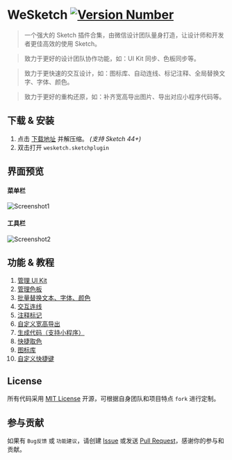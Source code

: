 # WeSketch [![Version Number](https://img.shields.io/github/release/weixin/WeSketch.svg?style=flat)](https://github.com/weixin/WeSketch/ "Version Number")

> 一个强大的 Sketch 插件合集，由微信设计团队量身打造，让设计师和开发者更佳高效的使用 Sketch。

> 致力于更好的设计团队协作功能，如：UI Kit 同步、色板同步等。

> 致力于更快速的交互设计，如：图标库、自动连线、标记注释、全局替换文字、字体、颜色。

> 致力于更好的重构还原，如：补齐宽高导出图片、导出对应小程序代码等。

## 下载 & 安装

1. 点击 [下载地址](https://github.com/weixin/WeSketch/releases/download/1.0.0/WeSketch.sketchplugin.zip) 并解压缩。 *(支持 Sketch 44+)*  
2. 双击打开 `wesketch.sketchplugin`

## 界面预览

#### 菜单栏

![Screenshot1](https://user-images.githubusercontent.com/1049575/27429245-1a7258cc-5777-11e7-9818-3b311a2af1fc.png)

#### 工具栏

![Screenshot2](https://user-images.githubusercontent.com/1049575/27429370-6f27035e-5777-11e7-91e4-56e49aac5d9d.png)

## 功能 & 教程

1. [管理 UI Kit](https://github.com/weixin/WeSketch/wiki/%E2%92%88-UIkit-%E5%90%8C%E6%AD%A5%E7%AE%A1%E7%90%86)
2. [管理色板](https://github.com/weixin/WeSketch/wiki/%E2%92%89-%E8%89%B2%E6%9D%BF%E5%90%8C%E6%AD%A5%E7%AE%A1%E7%90%86)
3. [批量替换文本、字体、颜色](https://github.com/weixin/WeSketch/wiki/%E2%92%8A-%E6%89%B9%E9%87%8F%E6%9B%BF%E6%8D%A2%E6%96%87%E6%9C%AC%E3%80%81%E5%AD%97%E4%BD%93%E3%80%81%E9%A2%9C%E8%89%B2)
4. [交互连线](https://github.com/weixin/WeSketch/wiki/%E2%92%8B-%E4%BA%A4%E4%BA%92%E8%BF%9E%E7%BA%BF)
5. [注释标记](https://github.com/weixin/WeSketch/wiki/%E2%92%8C-%E6%B3%A8%E9%87%8A%E6%A0%87%E5%BF%97)
6. [自定义宽高导出](https://github.com/weixin/WeSketch/wiki/%E2%92%8D-%E5%AF%BC%E5%87%BA-icon-%E8%A1%A5%E9%BD%90%E7%BB%9F%E4%B8%80%E5%AE%BD%E9%AB%98)
7. [生成代码（支持小程序）](https://github.com/weixin/WeSketch/wiki/%E2%92%8E-%E5%AF%BC%E5%87%BA%E4%BB%A3%E7%A0%81%EF%BC%88%E5%90%AB%E5%B0%8F%E7%A8%8B%E5%BA%8F%E7%89%88%EF%BC%89)
8. [快捷取色](https://github.com/weixin/WeSketch/wiki/%E2%92%8F-%E5%AF%BC%E5%87%BA%E9%A2%9C%E8%89%B2)
9. [图标库](https://github.com/weixin/WeSketch/wiki/%E2%92%90-%E5%9B%BE%E6%A0%87%E5%BA%93)
10. [自定义快捷键](https://github.com/weixin/WeSketch/wiki/%E2%92%91-%E5%BF%AB%E6%8D%B7%E9%94%AE%E8%AE%BE%E7%BD%AE)

## License

所有代码采用 [MIT License](http://opensource.org/licenses/MIT) 开源，可根据自身团队和项目特点 `fork` 进行定制。  

## 参与贡献
 
如果有 `Bug反馈` 或 `功能建议`，请创建 [Issue](https://github.com/weixin/WeSketch/issues) 或发送 [Pull Request](https://github.com/weixin/WeSketch/pulls)，感谢你的参与和贡献。
